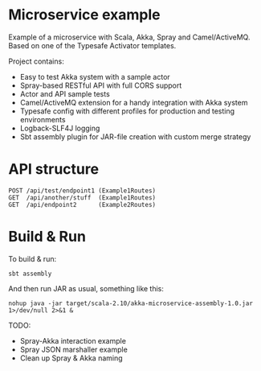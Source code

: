 # Microservice example

Example of a microservice with Scala, Akka, Spray and Camel/ActiveMQ. Based on one of the Typesafe Activator templates.

Project contains:
- Easy to test Akka system with a sample actor
- Spray-based RESTful API with full CORS support
- Actor and API sample tests
- Camel/ActiveMQ extension for a handy integration with Akka system
- Typesafe config with different profiles for production and testing environments
- Logback-SLF4J logging
- Sbt assembly plugin for JAR-file creation with custom merge strategy

# API structure

```
POST /api/test/endpoint1 (Example1Routes)
GET  /api/another/stuff  (Example1Routes)
GET  /api/endpoint2      (Example2Routes)
```

# Build & Run

To build & run:
```
sbt assembly
```

And then run JAR as usual, something like this:
```
nohup java -jar target/scala-2.10/akka-microservice-assembly-1.0.jar 1>/dev/null 2>&1 &
```

TODO:
- Spray-Akka interaction example
- Spray JSON marshaller example
- Clean up Spray & Akka naming